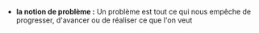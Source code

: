 

- **la notion de problème :**  Un problème est tout ce qui nous empêche de progresser, d'avancer ou de réaliser ce que l'on veut 